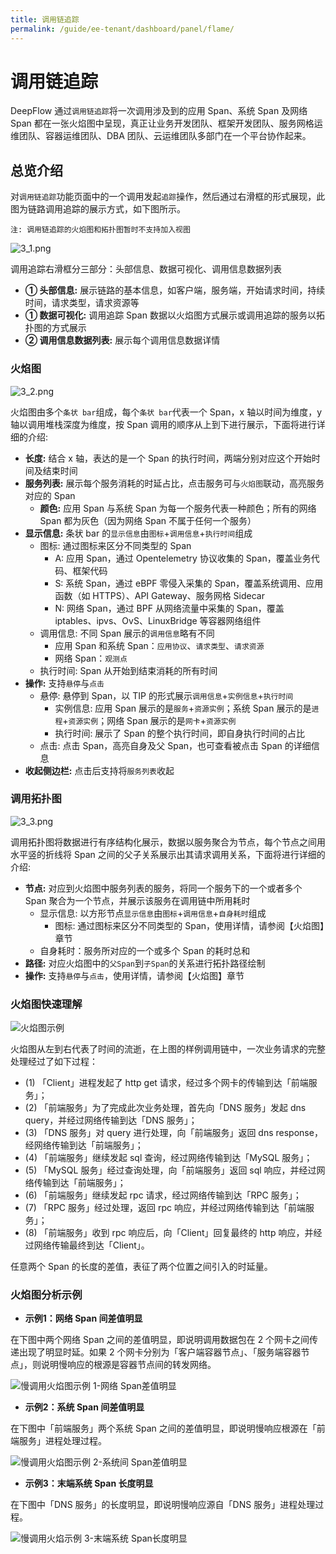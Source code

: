```yaml
---
title: 调用链追踪
permalink: /guide/ee-tenant/dashboard/panel/flame/
---
```

# 调用链追踪

DeepFlow 通过`调用链追踪`将一次调用涉及到的应用 Span、系统 Span 及网络 Span 都在一张火焰图中呈现，真正让业务开发团队、框架开发团队、服务网格运维团队、容器运维团队、DBA 团队、云运维团队多部门在一个平台协作起来。

## 总览介绍

对`调用链追踪`功能页面中的一个调用发起`追踪`操作，然后通过右滑框的形式展现，此图为链路调用追踪的展示方式，如下图所示。

```
注: 调用链追踪的火焰图和拓扑图暂时不支持加入视图
```

![3_1.png](https://yunshan-guangzhou.oss-cn-beijing.aliyuncs.com/pub/pic/202309196509588519859.png)

调用追踪右滑框分三部分：头部信息、数据可视化、调用信息数据列表

- **① 头部信息:** 展示链路的基本信息，如客户端，服务端，开始请求时间，持续时间，请求类型，请求资源等
- **① 数据可视化:** 调用追踪 Span 数据以火焰图方式展示或调用追踪的服务以拓扑图的方式展示
- **② 调用信息数据列表:** 展示每个调用信息数据详情

### 火焰图

![3_2.png](https://yunshan-guangzhou.oss-cn-beijing.aliyuncs.com/pub/pic/2023091965095885c540d.png)

火焰图由多个`条状 bar`组成，每个`条状 bar`代表一个 Span，x 轴以时间为维度，y 轴以调用堆栈深度为维度，按 Span 调用的顺序从上到下进行展示，下面将进行详细的介绍:

- **长度:** 结合 x 轴，表达的是一个 Span 的执行时间，两端分别对应这个开始时间及结束时间
- **服务列表:** 展示每个服务消耗的时延占比，点击服务可与`火焰图`联动，高亮服务对应的 Span
  - **颜色:** 应用 Span 与系统 Span 为每一个服务代表一种颜色；所有的网络 Span 都为灰色（因为网络 Span 不属于任何一个服务）
- **显示信息:** 条状 bar 的`显示信息`由`图标`+`调用信息`+`执行时间`组成
  - 图标: 通过图标来区分不同类型的 Span
    - A: 应用 Span，通过 Opentelemetry 协议收集的 Span，覆盖业务代码、框架代码
    - S: 系统 Span，通过 eBPF 零侵入采集的 Span，覆盖系统调用、应用函数（如 HTTPS）、API Gateway、服务网格 Sidecar
    - N: 网络 Span，通过 BPF 从网络流量中采集的 Span，覆盖 iptables、ipvs、OvS、LinuxBridge 等容器网络组件
  - 调用信息: 不同 Span 展示的`调用信息`略有不同
    - 应用 Span 和系统 Span：`应用协议`、`请求类型`、`请求资源`
    - 网络 Span：`观测点`
  - 执行时间: Span 从开始到结束消耗的所有时间
- **操作:** 支持`悬停`与`点击`
  - 悬停: 悬停到 Span，以 TIP 的形式展示`调用信息`+`实例信息`+`执行时间`
    - 实例信息: 应用 Span 展示的是`服务`+`资源实例`；系统 Span 展示的是`进程`+`资源实例`；网络 Span 展示的是`网卡`+`资源实例`
    - 执行时间: 展示了 Span 的整个执行时间，即自身执行时间的占比
  - 点击: 点击 Span，高亮自身及父 Span，也可查看被点击 Span 的详细信息
- **收起侧边栏:** 点击后支持将`服务列表`收起

### 调用拓扑图

![3_3.png](https://yunshan-guangzhou.oss-cn-beijing.aliyuncs.com/pub/pic/2023091965095886aa8de.png)

调用拓扑图将数据进行有序结构化展示，数据以服务聚合为节点，每个节点之间用水平竖的折线将 Span 之间的父子关系展示出其请求调用关系，下面将进行详细的介绍:
- **节点:** 对应到火焰图中服务列表的服务，将同一个服务下的一个或者多个 Span 聚合为一个节点，并展示该服务在调用链中所用耗时
  - 显示信息: 以方形节点`显示信息`由`图标`+`调用信息`+`自身耗时`组成
    - 图标: 通过图标来区分不同类型的 Span，使用详情，请参阅【火焰图】章节
  - 自身耗时：服务所对应的一个或多个 Span 的耗时总和
- **路径:** 对应火焰图中的`父Span`到`子Span`的关系进行拓扑路径绘制
- **操作:** 支持`悬停`与`点击`，使用详情，请参阅【火焰图】章节

### 火焰图快速理解

![火焰图示例](https://yunshan-guangzhou.oss-cn-beijing.aliyuncs.com/pub/pic/20240403660d2abc86b21.png)

火焰图从左到右代表了时间的流逝，在上图的样例调用链中，一次业务请求的完整处理经过了如下过程：
- (1) 「Client」进程发起了 http get 请求，经过多个网卡的传输到达「前端服务」；
- (2) 「前端服务」为了完成此次业务处理，首先向「DNS 服务」发起 dns query，并经过网络传输到达「DNS 服务」；
- (3) 「DNS 服务」对 query 进行处理，向「前端服务」返回 dns response，经网络传输到达「前端服务」；
- (4) 「前端服务」继续发起 sql 查询，经过网络传输到达「MySQL 服务」；
- (5) 「MySQL 服务」经过查询处理，向「前端服务」返回 sql 响应，并经过网络传输到达「前端服务」；
- (6) 「前端服务」继续发起 rpc 请求，经过网络传输到达「RPC 服务」；
- (7) 「RPC 服务」经过处理，返回 rpc 响应，并经过网络传输到达「前端服务」；
- (8) 「前端服务」收到 rpc 响应后，向「Client」回复最终的 http 响应，并经过网络传输最终到达「Client」。

任意两个 Span 的长度的差值，表征了两个位置之间引入的时延量。

### 火焰图分析示例

- **示例1：网络 Span 间差值明显**

在下图中两个网络 Span 之间的差值明显，即说明调用数据包在 2 个网卡之间传递出现了明显时延。如果 2 个网卡分别为「客户端容器节点」、「服务端容器节点」，则说明慢响应的根源是容器节点间的转发网络。

![慢调用火焰图示例 1-网络 Span差值明显](https://yunshan-guangzhou.oss-cn-beijing.aliyuncs.com/pub/pic/20240403660d2926ceffc.png)

- **示例2：系统 Span 间差值明显**

在下图中「前端服务」两个系统 Span 之间的差值明显，即说明慢响应根源在「前端服务」进程处理过程。

![慢调用火焰图示例 2-系统间 Span差值明显](https://yunshan-guangzhou.oss-cn-beijing.aliyuncs.com/pub/pic/20240403660d292867f8b.png)

- **示例3：末端系统 Span 长度明显**

在下图中「DNS 服务」的长度明显，即说明慢响应源自「DNS 服务」进程处理过程。

![慢调用火焰示例 3-末端系统 Span长度明显](https://yunshan-guangzhou.oss-cn-beijing.aliyuncs.com/pub/pic/20240403660d292a82a96.png)
